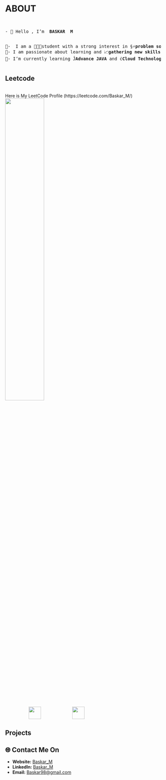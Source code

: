  # ABOUT 
<pre> <p style="font-family: "Bona Nova SC", serif;">- 👋 Hello , I’m  <b>BASKAR  M </b>
    <br>
📍-  I am a 🧑🏻‍💻student with a strong interest in §⚡<b>problem solving </b>and ☁️<b>Cloud Platform</b>.
📍- I am passionate about learning and 📈<b>gathering new skills</b> and am <b>eager to 🏢contribute to the organization</b>.
📍- I’m currently learning Ĵ<b>Advance JAVA</b> and ċ<b>Cloud Technologies</b> .
</p></pre>
## Leetcode

<br>
Here is My LeetCode Profile (https://leetcode.com/Baskar_M/)
<br>
<a href="https://leetcode.com/Baskar_M">
    <img src="https://leetcard.jacoblin.cool/Baskar_M?=dark&font=Goldman&ext=activityy" height="50%" width="50%"></img>
<a>
<pre>         <img src="https://assets.leetcode.com/static_assets/marketing/2024-50.gif" width="40px"></img>            <img src="https://assets.leetcode.com/static_assets/public/images/badges/2024/gif/2024-05.gif" width="40px"></img>
</pre>

## Projects

<!------------------------------------------>

<!------------------------------------------>
<!-- SECTION: Contact me -->


## 🌐 Contact Me On

- **Website:** [Baskar_M](https://Baskar_M.netlify.app/)
- **LinkedIn:** [Baskar_M](www.linkedin.com/in/baskar15)
- **Email:** <a href="mailto:baskarvhp98@gmail.com">Baskar98@gmail.com</a>

<!--

-->
